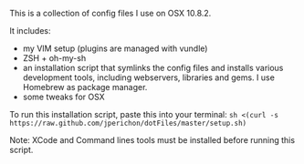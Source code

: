This is a collection of config files I use on OSX 10.8.2.

It includes:
- my VIM setup (plugins are managed with vundle)
- ZSH + oh-my-sh
- an installation script that symlinks the config files and installs various
development tools, including webservers, libraries and gems. I use Homebrew as
package manager.
- some tweaks for OSX

To run this installation script, paste this into your terminal:
     ```
     sh <(curl -s https://raw.github.com/jperichon/dotFiles/master/setup.sh)
     ```

Note: XCode and Command lines tools must be installed before running this
script.
